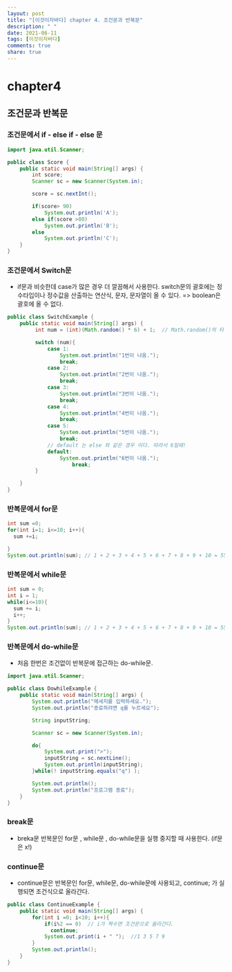 ```yaml
---
layout: post
title: "[이것이자바다] chapter 4. 조건문과 반복문"
description: " "
date: 2021-06-11
tags: [이것이자바다]
comments: true
share: true
---
```


# chapter4
## 조건문과 반복문

### 조건문에서 if - else if - else 문 

```java
import java.util.Scanner;

public class Score {
    public static void main(String[] args) {
        int score;
        Scanner sc = new Scanner(System.in);

        score = sc.nextInt();

        if(score> 90)
            System.out.println('A');
        else if(score >80)
            System.out.println('B');
        else
            System.out.println('C');
    }
}
```

### 조건문에서 Switch문 
* if문과 비슷한데 case가 많은 경우 더 깔끔해서 사용한다. switch문의 괄호에는 정수타입이나 정수값을 산출하는 연산식, 문자, 문자열이 올 수 있다.  => boolean은 괄호에 올 수 없다. <br>


```java
public class SwitchExample {
    public static void main(String[] args) {
         int num = (int)(Math.random() * 6) + 1;  // Math.random()의 타입은 double 형.

         switch (num){
             case 1:
                 System.out.println("1번이 나옴.");
                 break;
             case 2:
                 System.out.println("2번이 나옴.");
                 break;
             case 3:
                 System.out.println("3번이 나옴.");
                 break;
             case 4:
                 System.out.println("4번이 나옴.");
                 break;
             case 5:
                 System.out.println("5번이 나옴.");
                 break;
             // default 는 else 와 같은 경우 이다. 따라서 6일때!
             default:
                 System.out.println("6번이 나옴.");
                     break;
         }

    }
}
```

### 반복문에서 for문

```java
int sum =0;
for(int i=1; i<=10; i++){
  sum +=i;

}
System.out.println(sum); // 1 + 2 + 3 + 4 + 5 + 6 + 7 + 8 + 9 + 10 = 55.
```

### 반복문에서 while문 

```java
int sum = 0;
int i = 1;
while(i<=10){
  sum += i;
  i++;
}
System.out.println(sum); // 1 + 2 + 3 + 4 + 5 + 6 + 7 + 8 + 9 + 10 = 55.
```

### 반복문에서 do-while문
* 처음 한번은 조건없이 반복문에 접근하는 do-while문.

```java
import java.util.Scanner;

public class DowhileExample {
    public static void main(String[] args) {
        System.out.println("메세지를 입력하세요.");
        System.out.println("종료하려면 q를 누르세요");

        String inputString;

        Scanner sc = new Scanner(System.in);

        do{
            System.out.print(">");
            inputString = sc.nextLine();
            System.out.println(inputString);
        }while(! inputString.equals("q") );

        System.out.println();
        System.out.println("프로그램 종료");
    }
}
```


### break문
* breka문 반복문인 for문 , while문 , do-while문을 실행 중지할 때 사용한다. (if문은 x!) 

### continue문

* continue문은 반복문인 for문, while문, do-while문에 사용되고, continue; 가 실행되면 조건식으로 올라간다. 

```java
public class ContinueExample {
    public static void main(String[] args) {
        for(int i =0; i<10; i++){
            if(i%2 == 0)  // i가 짝수면 조건문으로 올라간다.
              continue; 
            System.out.print(i + " ");  //1 3 5 7 9
        }
        System.out.println(); 
    }
}
```

